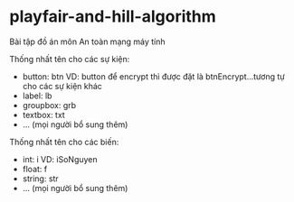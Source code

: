 # playfair-and-hill-algorithm
Bài tập đồ án môn An toàn mạng máy tính

Thống nhất tên cho các sự kiện:
  + button: btn VD: button để encrypt thì được đặt là btnEncrypt...tương tự cho các sự kiện khác
  + label: lb
  + groupbox: grb
  + textbox: txt
  + ... (mọi người bổ sung thêm)

Thống nhất tên cho các biến:
  + int: i VD: iSoNguyen
  + float: f
  + string: str
  + ... (mọi người bổ sung thêm)
  
